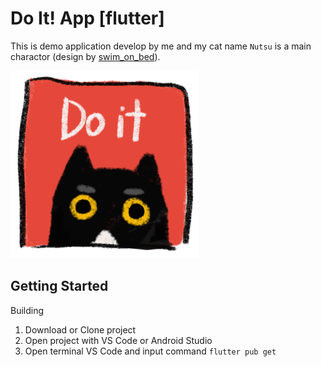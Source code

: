 # Do It! App [flutter]

This is demo application develop by me and my cat name ```Nutsu``` is a main charactor (design by [swim_on_bed](https://instagram.com/swim_on_bed?igshid=YmMyMTA2M2Y=)).

<img
  src="/assets/images/logo/logo_icon_x.png"
  alt="Alt text"
  title="Nutsu_TheCat"
  style="display: inline-block; margin: 0 auto; width: 300px">

## Getting Started

Building

1. Download or Clone project 
2. Open project with VS Code or Android Studio
3. Open terminal VS Code and input command ```flutter pub get```

